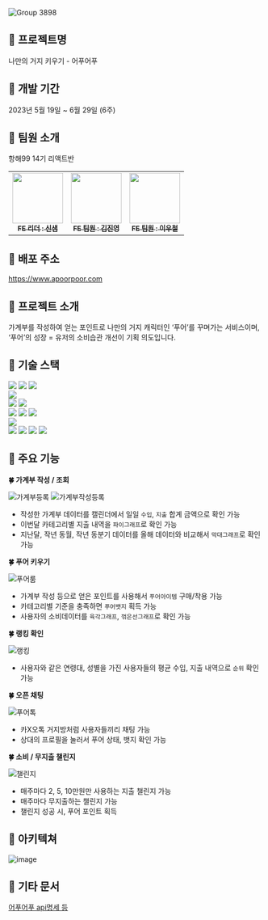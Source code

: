 ![Group 3898](https://github.com/Apoorpoor/Apoorpoor_Frontend/assets/127721029/8d371cc4-1283-4fe4-b3cf-4e72dd908561)

## 🌊 프로젝트명
나만의 거지 키우기 - 어푸어푸

## 🌊 개발 기간
2023년 5월 19일 ~ 6월 29일 (6주)

## 🌊 팀원 소개
항해99 14기 리액트반
<table>
  <tbody>
    <tr>
      <td align="center"><a href="https://github.com/SAEMMM"><img src="https://avatars.githubusercontent.com/u/127721029?v=4" width="100px;" alt=""/><br /><sub><b>FE 리더 : 신샘</b></sub></a><br /></td>
      <td align="center"><a href="https://github.com/wlsud801"><img src="https://avatars.githubusercontent.com/u/128350568?v=4" width="100px;" alt=""/><br /><sub><b>FE 팀원 : 김진영</b></sub></a><br /></td>
      <td align="center"><a href="https://github.com/WCL08"><img src="https://avatars.githubusercontent.com/u/122882419?v=4" width="100px;" alt=""/><br /><sub><b>FE 팀원 : 이우철</b></sub></a><br /></td>
    </tr>
  </tbody>
</table>

## 🌊 배포 주소
https://www.apoorpoor.com

## 🌊 프로젝트 소개
가계부를 작성하여 얻는 포인트로 나만의 거지 캐릭터인 ‘푸어’를 꾸며가는 서비스이며, ‘푸어’의 성장 = 유저의 소비습관 개선이 기획 의도입니다.

## 🌊 기술 스택
<img src="https://img.shields.io/badge/github-181717?style=for-the-badge&logo=github&logoColor=white"> <img src="https://img.shields.io/badge/git-F05032?style=for-the-badge&logo=git&logoColor=white"> <img src="https://img.shields.io/badge/vscode-007ACC?style=for-the-badge&logo=visualstudiocode&logoColor=white"><br />
<img src="https://img.shields.io/badge/yarn-2C8EBB?style=for-the-badge&logo=yarn&logoColor=white"><br />
<img src="https://img.shields.io/badge/react-61DAFB?style=for-the-badge&logo=react&logoColor=black"> <img src="https://img.shields.io/badge/typescript-3178C6?style=for-the-badge&logo=typescript&logoColor=white"> <br />
<img src="https://img.shields.io/badge/axios-5A29E4?style=for-the-badge&logo=axios&logoColor=white"> <img src="https://img.shields.io/badge/reactquery-FF4154?style=for-the-badge&logo=reactquery&logoColor=white"> <img src="https://img.shields.io/badge/scss-CC6699?style=for-the-badge&logo=sass&logoColor=white"> <br />
<img src="https://img.shields.io/badge/vercel-000000?style=for-the-badge&logo=vercel&logoColor=white"> <br />
<img src="https://img.shields.io/badge/figma-F24E1E?style=for-the-badge&logo=figma&logoColor=white"> <img src="https://img.shields.io/badge/notion-000000?style=for-the-badge&logo=notion&logoColor=white"> <img src="https://img.shields.io/badge/slack-4A154B?style=for-the-badge&logo=slack&logoColor=white"> <img src="https://img.shields.io/badge/googlesheets-34A853?style=for-the-badge&logo=googlesheets&logoColor=white">

## 🌊 주요 기능
**🍀 가계부 작성 / 조회**

![가계부등록](https://github.com/Apoorpoor/Apoorpoor_Frontend/assets/127721029/47cd85e0-3a13-4e75-a84e-7328dafe67fc)
![가계부작성등록](https://github.com/Apoorpoor/Apoorpoor_Frontend/assets/127721029/61138b90-5f1f-486e-8889-e993531cdcf5)
- 작성한 가계부 데이터를 캘린더에서 일일 `수입`, `지출` 합계 금액으로 확인 가능
- 이번달 카테고리별 지출 내역을 `파이그래프`로 확인 가능
- 지난달, 작년 동월, 작년 동분기 데이터를 올해 데이터와 비교해서 `막대그래프`로 확인 가능

**🍀 푸어 키우기**

![푸어룸](https://github.com/Apoorpoor/Apoorpoor_Frontend/assets/127721029/e8cb73e1-4ab1-4222-ae24-051e7aeec19e)
- 가계부 작성 등으로 얻은 포인트를 사용해서 `푸어아이템` 구매/착용 가능
- 카테고리별 기준을 충족하면 `푸어뱃지` 획득 가능
- 사용자의 소비데이터를 `육각그래프`, `꺾은선그래프`로 확인 가능

**🍀 랭킹 확인**

![랭킹](https://github.com/Apoorpoor/Apoorpoor_Frontend/assets/127721029/d425b061-2cb3-4f76-8a34-719b3917e76c)
- 사용자와 같은 연령대, 성별을 가진 사용자들의 평균 수입, 지출 내역으로 `순위` 확인 가능

**🍀 오픈 채팅**

![푸어톡](https://github.com/Apoorpoor/Apoorpoor_Frontend/assets/127721029/7eafe03d-83ee-42a1-9f56-6743725fa16b)
- 카X오톡 거지방처럼 사용자들끼리 채팅 가능
- 상대의 프로필을 눌러서 푸어 상태, 뱃지 확인 가능

**🍀 소비 / 무지출 챌린지**

![챌린지](https://github.com/Apoorpoor/Apoorpoor_Frontend/assets/127721029/d9af0e14-e212-49ed-8745-214a1209dbe4)
- 매주마다 2, 5, 10만원만 사용하는 지출 챌린지 가능
- 매주마다 무지출하는 챌린지 가능
- 챌린지 성공 시, 푸어 포인트 획득

## 🌊 아키텍쳐
![image](https://github.com/Apoorpoor/Apoorpoor_Frontend/assets/127721029/9784bc38-5fe6-43b0-b900-555a9f7c012c)

## 🌊 기타 문서
[어푸어푸 api명세 등](https://docs.google.com/spreadsheets/d/1KdPC1GW8KxtWxX5jGaHe6r8tpokIT2xPr7AI5BdSE3M/edit#gid=0)

